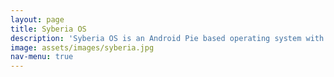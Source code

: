 ```yaml
---
layout: page
title: Syberia OS
description: 'Syberia OS is an Android Pie based operating system with some optimization and customization improvements'
image: assets/images/syberia.jpg
nav-menu: true
---
```

